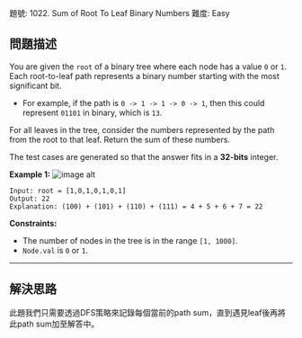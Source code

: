 題號: 1022. Sum of Root To Leaf Binary Numbers
難度: Easy

## 問題描述

You are given the `root` of a binary tree where each node has a value `0` or `1`. Each root-to-leaf path represents a binary number starting with the most significant bit.

- For example, if the path is `0 -> 1 -> 1 -> 0 -> 1`, then this could represent `01101` in binary, which is `13`.

For all leaves in the tree, consider the numbers represented by the path from the root to that leaf. Return the sum of these numbers.

The test cases are generated so that the answer fits in a **32-bits** integer.

**Example 1:**
![image alt](https://assets.leetcode.com/uploads/2019/04/04/sum-of-root-to-leaf-binary-numbers.png)
```
Input: root = [1,0,1,0,1,0,1]
Output: 22
Explanation: (100) + (101) + (110) + (111) = 4 + 5 + 6 + 7 = 22
```
**Constraints:**

- The number of nodes in the tree is in the range `[1, 1000]`.
- `Node.val` is `0` or `1`.

---
## 解決思路

此題我們只需要透過DFS策略來記錄每個當前的path sum，直到遇見leaf後再將此path sum加至解答中。